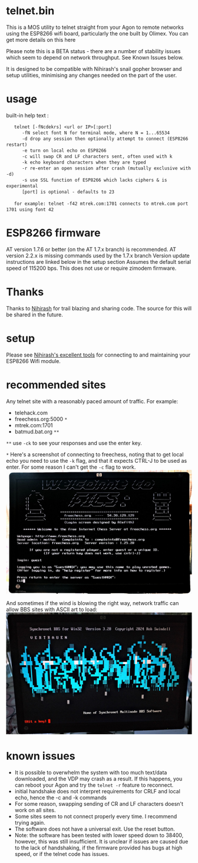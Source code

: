 # telnet.bin
This is a MOS utility to telnet straight from your Agon to remote networks using the ESP8266 wifi board, particularly the one built by Olimex. You can get more details on this here

Please note this is a BETA status - there are a number of stability issues which seem to depend on network throughput. See Known Issues below.

It is designed to be compatible with Nihirash's snail gopher browser and setup utilities, minimising any changes needed on the part of the user.

# usage
built-in help text :
```
   telnet [-fNcdekrs] <url or IP>[:port]
      -fN select font N for terminal mode, where N = 1...65534
      -d drop any session then optionally attempt to connect (ESP8266 restart)
      -e turn on local echo on ESP8266
      -c will swap CR and LF characters sent, often used with k
      -k echo keyboard characters when they are typed
      -r re-enter an open session after crash (mutually exclusive with -d)
      -s use SSL function of ESP8266 which lacks ciphers & is experimental
      [port] is optional - defaults to 23

   for example: telnet -f42 mtrek.com:1701 connects to mtrek.com port 1701 using font 42
```

# ESP8266 firmware
AT version 1.7.6 or better (on the AT 1.7.x branch) is recommended.
AT version 2.2.x is missing commands used by the 1.7.x branch
Version update instructions are linked below in the setup section
Assumes the default serial speed of 115200 bps.
This does not use or require zimodem firmware.

# Thanks
Thanks to [Nihirash](https://github.com/nihirash) for trail blazing and sharing code. The source for this will be shared in the future.

# setup
Please see [Nihirash's excellent tools](https://github.com/nihirash/Agon-MOS-Tools/tree/main/esp8266) for connecting to and maintaining your ESP8266 Wifi module.

# recommended sites
Any telnet site with a reasonably paced amount of traffic.
For example:
* telehack.com
* freechess.org:5000 `*`
* mtrek.com:1701
* batmud.bat.org `**`

`**` use `-ck` to see your responses and use the enter key.

`*` Here's a screenshot of connecting to freechess, noting that to get local echo you need to use the `-k` flag, and that it expects CTRL-J to be used as enter. For some reason I can't get the `-c` flag to work.
![Freechess login](chess.jpg)

And sometimes if the wind is blowing the right way, network traffic can allow BBS sites with ASCII art to load:
![Vertrauen logo](vert_screenshot.jpg)

# known issues
* It is possible to overwhelm the system with too much text/data downloaded, and the VDP may crash as a result. If this happens, you can reboot your Agon and try the `telnet -r` feature to reconnect.
* initial handshake does not interpret requirements for CRLF and local echo, hence the -c and -k commands
* For some reason, swapping sending of CR and LF characters doesn't work on all sites.
* Some sites seem to not connect properly every time. I recommend trying again.
* The software does not have a universal exit. Use the reset button.
* Note: the software has been tested with lower speed down to 38400, however, this was still insufficient. It is unclear if issues are caused due to the lack of handshaking, if the firmware provided has bugs at high speed, or if the telnet code has issues.
